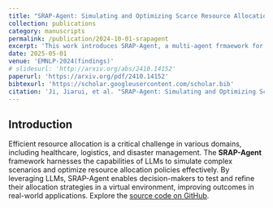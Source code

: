 ```yaml
---
title: "SRAP-Agent: Simulating and Optimizing Scarce Resource Allocation Policy with LLM-Based Agents"
collection: publications
category: manuscripts
permalink: /publication/2024-10-01-srapagent
excerpt: 'This work introduces SRAP-Agent, a multi-agent frmaework for optimizing resource allocation policies.'
date: 2025-05-01
venue: 'EMNLP-2024(findings)'
# slidesurl: 'http://arxiv.org/abs/2410.14152'
paperurl: 'https://arxiv.org/pdf/2410.14152'
bibtexurl: 'https://scholar.googleusercontent.com/scholar.bib'
citation: 'Ji, Jiarui, et al. "SRAP-Agent: Simulating and Optimizing Scarce Resource Allocation Policy with LLM-based Agent." Findings of the Association for Computational Linguistics: EMNLP 2024.'
---
```


## Introduction

Efficient resource allocation is a critical challenge in various domains, including healthcare, logistics, and disaster management. The **SRAP-Agent** framework harnesses the capabilities of LLMs to simulate complex scenarios and optimize resource allocation policies effectively. By leveraging LLMs, SRAP-Agent enables decision-makers to test and refine their allocation strategies in a virtual environment, improving outcomes in real-world applications. Explore the [source code on GitHub](https://github.com/jijiarui-cather/SRAPAgent_Framework).

